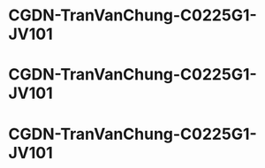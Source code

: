 # CGDN-TranVanChung-C0225G1-JV101
# CGDN-TranVanChung-C0225G1-JV101
# CGDN-TranVanChung-C0225G1-JV101

